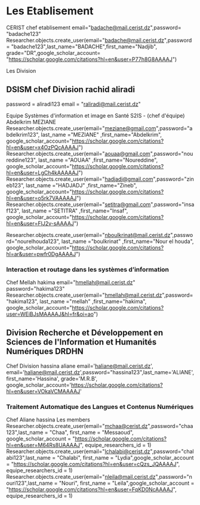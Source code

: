 # Les Etablisement

CERIST
chef etablisement email="badache@mail.cerist.dz",password= "badache123"
Researcher.objects.create_user(email="badache@mail.cerist.dz",password= "badache123",last_name="BADACHE",first_name="Nadjib", grade="DR",google_scholar_account= "https://scholar.google.com/citations?hl=en&user=P77h8G8AAAAJ")

Les Division

## DSISM chef Division rachid aliradi

password = aliradi123 email = "raliradi@mail.cerist.dz"

Equipe Systèmes d'information et image en Santé S2IS - (chef d'équipe) Abdelkrim MEZIANE
Researcher.objects.create_user(email="meziane@gmail.com",password="abdelkrim123", last_name ="MEZIANE" ,first_name="Abdelkrim", google_scholar_account="https://scholar.google.com/citations?hl=en&user=x4OzPQcAAAAJ")
Researcher.objects.create_user(email="aouaa@gmail.com",password="noureddine123", last_name ="AOUAA" ,first_name="Noureddine", google_scholar_account="https://scholar.google.com/citations?hl=en&user=LgCh4kAAAAAJ")
Researcher.objects.create_user(email="hadjadj@gmail.com",password="zineb123", last_name ="HADJADJ" ,first_name="Zineb", google_scholar_account="https://scholar.google.com/citations?hl=en&user=o5rk7VAAAAAJ")
Researcher.objects.create_user(email="setitra@gmail.com",password="insaf123", last_name ="SETITRA" ,first_name="Insaf", google_scholar_account="https://scholar.google.com/citations?hl=en&user=FlJ2v-sAAAAJ")

Researcher.objects.create_user(email="nboulkrinat@mail.cerist.dz",password="nourelhouda123", last_name ="boulkrinat" ,first_name="Nour el houda", google_scholar_account="https://scholar.google.com/citations?hl=ar&user=pwfr0DgAAAAJ")

### Interaction et routage dans les systèmes d’information

Chef Mellah hakima email="hmellah@mail.cerist.dz"
password="hakima123"
Researcher.objects.create_user(email="hmellah@mail.cerist.dz",password="hakima123", last_name ="mellah" ,first_name="hakima", google_scholar_account="https://scholar.google.com/citations?user=WEiBJsMAAAAJ&hl=fr&oi=ao")

## Division Recherche et Développement en Sciences de l'Information et Humanités Numériques DRDHN

Chef Division hassina aliane email='haliane@mail.cerist.dz',
email='haliane@mail.cerist.dz',password="hassina123",last_name='ALIANE', first_name='Hassina', grade='M.R.B', google_scholar_account='https://scholar.google.com/citations?hl=en&user=VOkaVCMAAAAJ'

### Traitement Automatique des Langues et Contenus Numériques
Chef Aliane hassina
Les members
Researcher.objects.create_user(email="mchaa@cerist.dz",password="chaa123",last_name = "Chaa", first_name = "Messaoud", google_scholar_account = "https://scholar.google.com/citations?hl=en&user=M64Rs8UAAAAJ", equipe_researchers_id = 1)
Researcher.objects.create_user(email="lchalabi@cerist.dz",password="chalabi123",last_name = "Chalabi", first_name = "Lydia",google_scholar_account = "https://scholar.google.com/citations?hl=en&user=cQzs_JQAAAAJ", equipe_researchers_id = 1)
Researcher.objects.create_user(email="nleila@mail.cerist.dz",password="nouri123",last_name = "Nouri", first_name = "Leila",google_scholar_account = "https://scholar.google.com/citations?hl=en&user=FqKD0NcAAAAJ", equipe_researchers_id = 1)
